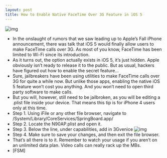 ```yaml
---
layout: post
title: How to Enable Native FaceTime Over 3G Feature in iOS 5
---
```

![img](http://media.idownloadblog.com/wp-content/uploads/2011/11/Photo-Nov-16-2-15-35-AM-e1321438643400.png)
* In the onslaught of rumors that we saw leading up to Apple’s Fall iPhone announcement, there was talk that iOS 5 would finally allow users to make FaceTime calls over 3G. As most of you know, FaceTime has been limited to Wi-Fi since its introduction.
* As it turns out, the option actually exists in iOS 5, it’s just hidden. Apple obviously isn’t ready to release it to the public. But as usual, hackers have figured out how to enable the secret feature…
* Sure, jailbreakers have been using utilities to make FaceTime calls over 3G for quite a while now. But unlike those apps, enabling the native iOS 5 feature won’t cost you anything. And you won’t need to open third party software to make calls.
* But you will, however, still need to be jailbroken, as you will be editing a .plist file inside your device. That means this tip is for iPhone 4 users only at this time.
* Step 1. Using iFile or any other file browser, navigate to /System/Library/CoreServices/SpringBoard.app/
* Step 2. Locate the N90AP.plist and open it.
* Step 3. Below the <dict> line, under <key>capabilities</key>, add in <key>3Gvenice</key><true/>
![img](http://media.idownloadblog.com/wp-content/uploads/2011/11/Photo-Nov-16-1-51-09-AM-e1321437905872.png)
* Step 4. Make sure to save your changes, and then exit the file browser.
* That’s all there is to it. Remember to watch your usage if you aren’t on an unlimited data plan. Video calls can really rack up the MBs.
* [FSM]

